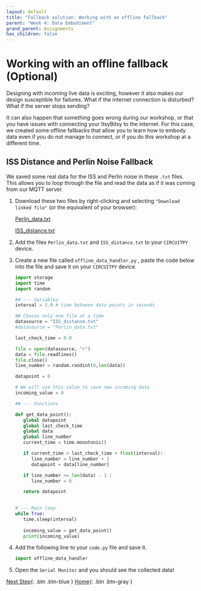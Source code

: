 ```yaml
---
layout: default
title: "Fallback solution: Working with an offline fallback"
parent: "Week 4: Data Embodiment"
grand_parent: Assignments
has_children: false
---
```


#  Working with an offline fallback (Optional)

Designing with incoming live data is exciting, however it also makes our design susceptible for failures. What if the internet connection is disturbed? What if the server stops sending? 

It can also happen that something goes wrong during our workshop, or that you have issues with connecting your ItsyBitsy to the internet. For this case, we created some offline fallbacks that allow you to learn how to embody data even if you do not manage to connect, or if you do this workshop at a different time.

## ISS Distance and Perlin Noise Fallback

We saved some real data for the ISS and Perlin noise in these `.txt` files. This allows you to loop through the file and read the data as if it was coming from our MQTT server.

1. Download these two files by right-clicking and selecting `"Download linked file"` (or the equivalent of your browser):

   [Perlin_data.txt](Perlin_data.txt)

   [ISS_distance.txt](ISS_distance.txt)

2. Add the files `Perlin_data.txt` and `ISS_distance.txt` to your `CIRCUITPY` device.
3. Create a new file called `offline_data_handler.py` , paste the code below into the file and save it on your `CIRCUITPY` device.

   ```python
   import storage
   import time
   import random

   ## --- Variables 
   interval = 1.0 # time between data points in seconds

   ## Choose only one file at a time
   datasource = "ISS_distance.txt"
   #datasource = "Perlin_data.txt"

   last_check_time = 0.0

   file = open(datasource, "r")
   data = file.readlines()
   file.close()
   line_number = random.randint(0,len(data))

   datapoint = 0

   # We will use this value to save new incoming data
   incoming_value = 0

   ## --- Functions

   def get_data_point():
      global datapoint
      global last_check_time
      global data
      global line_number
      current_time = time.monotonic()

      if current_time > last_check_time + float(interval):
         line_number = line_number + 1
         datapoint = data[line_number]

      if line_number >= len(data) - 1 :
         line_number = 0

      return datapoint
      

   # --- Main loop
   while True:
      time.sleep(interval)
      
      incoming_value = get_data_point()
      print(incoming_value)
   ```

4. Add the following line to your `code.py` file and save it.

   ```python
   import offline_data_handler
   ```

5. Open the `Serial Monitor` and you should see the collected data!

[Next Step](step-2){: .btn .btn-blue } [Home](index){: .btn .btn-gray }